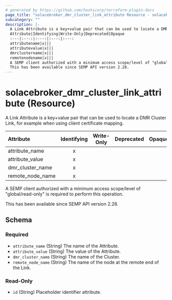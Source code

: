 ```yaml
---
# generated by https://github.com/hashicorp/terraform-plugin-docs
page_title: "solacebroker_dmr_cluster_link_attribute Resource - solacebroker"
subcategory: ""
description: |-
  A Link Attribute is a key+value pair that can be used to locate a DMR Cluster Link, for example when using client certificate mapping.
  Attribute|Identifying|Write-Only|Deprecated|Opaque
  :---|:---:|:---:|:---:|:---:
  attributename|x|||
  attributevalue|x|||
  dmrclustername|x|||
  remotenodename|x|||
  A SEMP client authorized with a minimum access scope/level of "global/read-only" is required to perform this operation.
  This has been available since SEMP API version 2.28.
---
```


# solacebroker_dmr_cluster_link_attribute (Resource)

A Link Attribute is a key+value pair that can be used to locate a DMR Cluster Link, for example when using client certificate mapping.


Attribute|Identifying|Write-Only|Deprecated|Opaque
:---|:---:|:---:|:---:|:---:
attribute_name|x|||
attribute_value|x|||
dmr_cluster_name|x|||
remote_node_name|x|||



A SEMP client authorized with a minimum access scope/level of "global/read-only" is required to perform this operation.

This has been available since SEMP API version 2.28.



<!-- schema generated by tfplugindocs -->
## Schema

### Required

- `attribute_name` (String) The name of the Attribute.
- `attribute_value` (String) The value of the Attribute.
- `dmr_cluster_name` (String) The name of the Cluster.
- `remote_node_name` (String) The name of the node at the remote end of the Link.

### Read-Only

- `id` (String) Placeholder identifier attribute.
